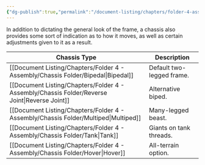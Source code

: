 ```yaml
---
{"dg-publish":true,"permalink":"/document-listing/chapters/folder-4-assembly/chassis/"}
---
```


In addition to dictating the general look of the frame, a chassis also provides some sort of indication as to how it moves, as well as certain adjustments given to it as a result.

| Chassis Type      | Description               |
| ----------------- | ------------------------- |
| [[Document Listing/Chapters/Folder 4 - Assembly/Chassis Folder/Bipedal\|Bipedal]]       | Default two-legged frame. |
| [[Document Listing/Chapters/Folder 4 - Assembly/Chassis Folder/Reverse Joint\|Reverse Joint]] | Alternative biped.        |
| [[Document Listing/Chapters/Folder 4 - Assembly/Chassis Folder/Multiped\|Multiped]]      | Many-legged beast.        |
| [[Document Listing/Chapters/Folder 4 - Assembly/Chassis Folder/Tank\|Tank]]          | Giants on tank threads.   |
| [[Document Listing/Chapters/Folder 4 - Assembly/Chassis Folder/Hover\|Hover]]         | All-terrain option.       |
